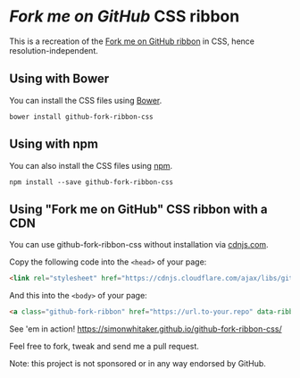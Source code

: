 # *Fork me on GitHub* CSS ribbon

This is a recreation of the [Fork me on GitHub ribbon](https://github.com/blog/273-github-ribbons)
in CSS, hence resolution-independent.

## Using with Bower

You can install the CSS files using [Bower](https://github.com/bower/bower).

```bower install github-fork-ribbon-css```

## Using with npm

You can also install the CSS files using [npm](https://www.npmjs.com/).

```npm install --save github-fork-ribbon-css```

## Using "Fork me on GitHub" CSS ribbon with a CDN

You can use github-fork-ribbon-css without installation via [cdnjs.com](https://cdnjs.com/libraries/github-fork-ribbon-css).

Copy the following code into the `<head>` of your page:

```html
<link rel="stylesheet" href="https://cdnjs.cloudflare.com/ajax/libs/github-fork-ribbon-css/0.2.2/gh-fork-ribbon.min.css" />
```

And this into the `<body>` of your page:

```html
<a class="github-fork-ribbon" href="https://url.to-your.repo" data-ribbon="Fork me on GitHub" title="Fork me on GitHub">Fork me on GitHub</a>
```

See 'em in action! <https://simonwhitaker.github.io/github-fork-ribbon-css/>

Feel free to fork, tweak and send me a pull request.

Note: this project is not sponsored or in any way endorsed by GitHub.
